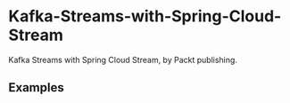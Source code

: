 


# Kafka-Streams-with-Spring-Cloud-Stream
Kafka Streams with Spring Cloud Stream, by Packt publishing.

## Examples

